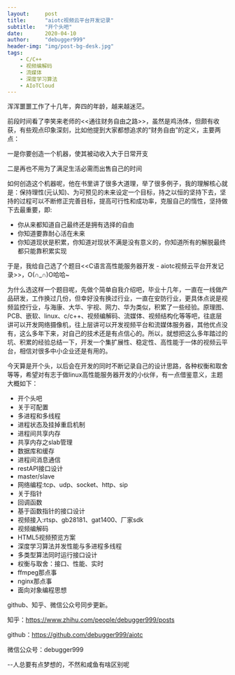 ```yaml
---
layout:     post
title:      "aiotc视频云平台开发记录"
subtitle:   "开个头吧"
date:       2020-04-10
author:     "debugger999"
header-img: "img/post-bg-desk.jpg"
tags:
    - C/C++
    - 视频编解码
    - 流媒体
    - 深度学习算法
    - AIoTCloud
---
```


浑浑噩噩工作了十几年，奔四的年龄，越来越迷茫。

前段时间看了李笑来老师的<<通往财务自由之路>>，虽然是鸡汤体，但颇有收获，有些观点印象深刻，比如他提到大家都想追求的“财务自由”的定义，主要两点：

一是你要创造一个机器，使其被动收入大于日常开支

二是再也不用为了满足生活必需而出售自己的时间



如何创造这个机器呢，他在书里讲了很多大道理，举了很多例子，我的理解核心就是：保持理性(元认知)、为可预见的未来设定一个目标，持之以恒的坚持下去，坚持的过程可以不断修正完善目标，提高可行性和成功率，克服自己的惰性，坚持做下去最重要，即:
* 你从来都知道自己最终还是拥有选择的自由
* 你知道要靠耐心活在未来
* 你知道现状是积累，你知道对现状不满是没有意义的，你知道所有的解脱最终都只能靠积累实现


于是，我给自己选了个题目<<C语言高性能服务器开发 - aiotc视频云平台开发记录>>，O(∩_∩)O哈哈~

为什么选这样一个题目呢，先做个简单自我介绍吧，毕业十几年，一直在一线做产品研发，工作换过几份，但幸好没有换过行业，一直在安防行业，更具体点说是视频监控行业，与海康、大华、宇视、网力、华为类似，积累了一些经验。原理图、PCB、嵌软、linux、c/c++、视频编解码、流媒体、视频结构化等等吧，往底层讲可以开发网络摄像机，往上层讲可以开发视频平台和流媒体服务器，其他优点没有，这么多年下来，对自己的技术还是有点信心的。所以，就想把这么多年踏过的坑、积累的经验总结一下，开发一个集扩展性、稳定性、高性能于一体的视频云平台，相信对很多中小企业还是有用的。

今天算是开个头，以后会在开发的同时不断记录自己的设计思路，各种权衡和取舍等等，希望对有志于做linux高性能服务器开发的小伙伴，有一点借鉴意义，主题大概如下：
* 开个头吧
* 关于可配置
* 多进程和多线程
* 进程状态及挂掉重启机制
* 进程间共享内存
* 共享内存之slab管理
* 数据库和缓存
* 进程间消息通信
* restAPI接口设计
* master/slave
* 网络编程:tcp、udp、socket、http、sip
* 关于指针
* 回调函数
* 基于函数指针的接口设计
* 视频接入:rtsp、gb28181、gat1400、厂家sdk
* 视频编解码
* HTML5视频预览方案
* 深度学习算法并发性能与多进程多线程
* 多类型算法同时运行接口设计
* 权衡与取舍：接口、性能、实时
* ffmpeg那点事
* nginx那点事
* 面向对象编程思想

github、知乎、微信公众号同步更新。

知乎：https://www.zhihu.com/people/debugger999/posts

github：https://github.com/debugger999/aiotc

微信公众号：debugger999

--人总要有点梦想的，不然和咸鱼有啥区别呢

